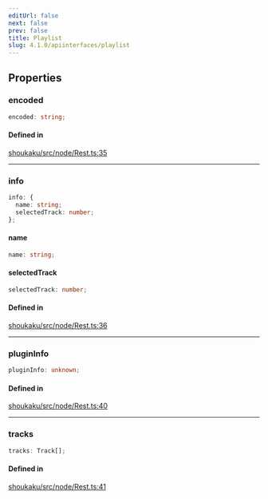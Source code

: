 ```yaml
---
editUrl: false
next: false
prev: false
title: Playlist
slug: 4.1.0/apiinterfaces/playlist
---
```


## Properties

<a id="encoded" name="encoded" />

### encoded

```ts
encoded: string;
```

#### Defined in

[shoukaku/src/node/Rest.ts:35](https://github.com/shipgirlproject/shoukaku/blob/30762f5af6c7b4176e69ee96fa39bc204a7cff21/src/node/Rest.ts#L35)

***

<a id="info" name="info" />

### info

```ts
info: {
  name: string;
  selectedTrack: number;
};
```

<a id="name" name="name" />

#### name

```ts
name: string;
```

<a id="selectedtrack" name="selectedtrack" />

#### selectedTrack

```ts
selectedTrack: number;
```

#### Defined in

[shoukaku/src/node/Rest.ts:36](https://github.com/shipgirlproject/shoukaku/blob/30762f5af6c7b4176e69ee96fa39bc204a7cff21/src/node/Rest.ts#L36)

***

<a id="plugininfo" name="plugininfo" />

### pluginInfo

```ts
pluginInfo: unknown;
```

#### Defined in

[shoukaku/src/node/Rest.ts:40](https://github.com/shipgirlproject/shoukaku/blob/30762f5af6c7b4176e69ee96fa39bc204a7cff21/src/node/Rest.ts#L40)

***

<a id="tracks" name="tracks" />

### tracks

```ts
tracks: Track[];
```

#### Defined in

[shoukaku/src/node/Rest.ts:41](https://github.com/shipgirlproject/shoukaku/blob/30762f5af6c7b4176e69ee96fa39bc204a7cff21/src/node/Rest.ts#L41)
